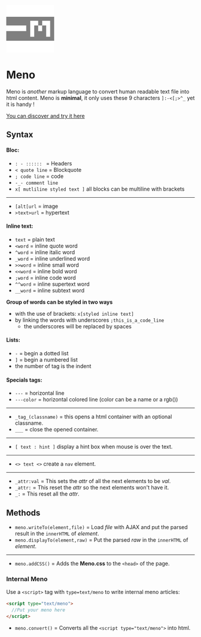 ![Meno-logo](/logo/128.png?raw=true)
# Meno
Meno is _another_ markup language to convert human readable text file into html content.
Meno is **minimal**, it only uses these 9 characters `]:-<[;>^_` yet it is handy !

[You can discover and try it here](https://fleurman.neocities.org/menowriter/)

## Syntax

#### Bloc:
- `: - :::::: ` = Headers
- `< quote line` = Blockquote
- `; code line` = code
- `-_- comment line`
- `x[ mutliline styled text ]` all blocks can be multiline with brackets
---
- `[alt[url` = image
- `>text>url` = hypertext

#### Inline text:
- `text` = plain text
- `<word` = inline quote word
- `^word` = inline italic word
- `_word` = inline underlined word
- `>>word` = inline small word
- `<<word` = inline bold word
- `;word` = inline code word
- `^^word` = inline supertext word
- `__word` = inline subtext word

**Group of words can be styled in two ways**
- with the use of brackets: `x[styled inline text]`
- by linking the words with underscores `;this_is_a_code_line` 
  - the underscores will be replaced by spaces

#### Lists:
- `-` = begin a dotted list
- `]` = begin a numbered list
- the number of tag is the indent

#### Specials tags:
- `---` = horizontal line
- `---color` = horizontal colored line (color can be a name or a rgb())
---
- `_tag_(classname)` = this opens a html container with an optional classname.
- `___` = close the opened container.
---
- `[ text : hint ]` display a hint box when mouse is over the text.
---
- `<> text <>` create a `nav` element.
---
- `_attr:val` = This sets the _attr_ of all the next elements to be _val_.
- `_attr:` = This reset the _attr_ so the next elements won't have it.
- `_:` = This reset all the _attr_.


## Methods

- `meno.writeTo(element,file)` = Load _file_ with AJAX and put the parsed result in the `innerHTML` of _element_.
- `meno.displayTo(element,raw)` = Put the parsed _raw_ in the `innerHTML` of _element_.
---
- `meno.addCSS()` = Adds the **Meno.css** to the `<head>` of the page.

### Internal Meno
Use a `<script>` tag with `type=text/meno` to write internal meno articles:
```html
<script type="text/meno">
  //Put your meno here
</script>
```
- `meno.convert()` = Converts all the `<script type="text/meno">` into html.
